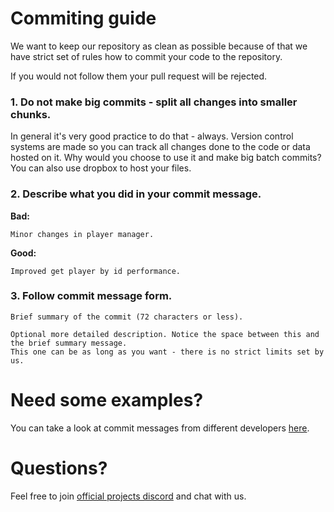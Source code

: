 Commiting guide
=====

We want to keep our repository as clean as possible because of that we have strict set of rules how to commit your code to the repository.

If you would not follow them your pull request will be rejected.


### 1. Do not make big commits - split all changes into smaller chunks.

In general it's very good practice to do that - always. Version control systems are made so you can track all changes done to the code or data hosted on it. Why would you choose to use it and make big batch commits? You can also use dropbox to host your files.

### 2. Describe what you did in your commit message.

**Bad:**
```
Minor changes in player manager.
```

**Good:**
```
Improved get player by id performance.
```

### 3. Follow commit message form.

```
Brief summary of the commit (72 characters or less).

Optional more detailed description. Notice the space between this and the brief summary message.
This one can be as long as you want - there is no strict limits set by us.
```

Need some examples?
====
You can take a look at commit messages from different developers [here](https://github.com/MSCMP/MSCMP/commits/master).

Questions?
===
Feel free to join [official projects discord](https://discordapp.com/invite/aDhQDv) and chat with us.
